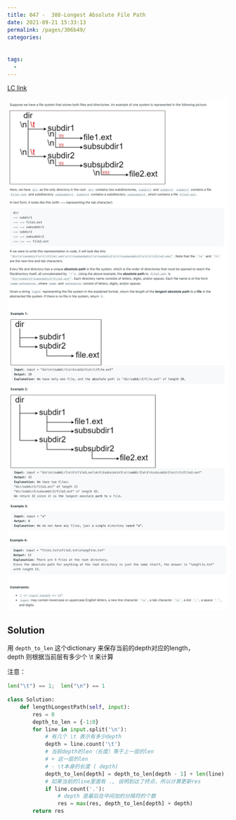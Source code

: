 ```yaml
---
title: 047 -  388-Longest Absolute File Path
date: 2021-09-21 15:33:13
permalink: /pages/306b49/
categories:
  

tags:
  - 
---
```

[LC link](https://leetcode.com/problems/longest-absolute-file-path/)

![](https://raw.githubusercontent.com/emmableu/image/master/388-0.png)
![](https://raw.githubusercontent.com/emmableu/image/master/388-1.png)
![](https://raw.githubusercontent.com/emmableu/image/master/388-2.png)


## Solution

用 `depth_to_len` 这个dictionary 来保存当前的depth对应的length，  
depth 则根据当前层有多少个 \t 来计算  

注意：
```python
len("\t") == 1;  len("\n") == 1
```


```python
class Solution:
    def lengthLongestPath(self, input):
        res = 0
        depth_to_len = {-1:0}
        for line in input.split('\n'):
            # 有几个 \t 表示有多少depth
            depth = line.count('\t')
            # 当前depth的len（长度）等于上一层的len
            # + 这一层的len 
            # - \t本身的长度 ( depth)
            depth_to_len[depth] = depth_to_len[depth - 1] + len(line) - depth
            # 如果当前的line里面有 ., 说明到达了终点，所以计算更新res
            if line.count('.'):
                # depth 是最后在中间加的分隔符的个数
                res = max(res, depth_to_len[depth] + depth)
        return res       
```
